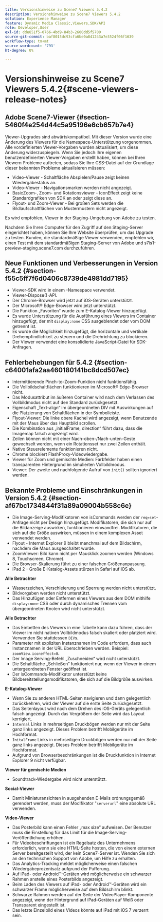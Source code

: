 ```yaml
---
title: Versionshinweise zu Scene7 Viewers 5.4.2
description: Versionshinweise zu Scene7 Viewers 5.4.2
solution: Experience Manager
feature: Dynamic Media Classic,Viewers,SDK/API
role: Developer,User
exl-id: dde851f5-0766-4bd9-84b3-2600dd5f5700
source-git-commit: baf8015dc93cfa6be0a841243a7e3524f06f1639
workflow-type: tm+mt
source-wordcount: '793'
ht-degree: 0%

---
```


# Versionshinweise zu Scene7 Viewers 5.4.2{#scene-viewers-release-notes}

## Adobe Scene7-Viewer {#section-5460f4e254d44c5a95196e6cb657b7e4}

Viewer-Upgrades sind abwärtskompatibel. Mit dieser Version wurde eine Änderung des Viewers für die Namespace-Unterstützung vorgenommen. Alle vordefinierten Viewer-Vorgaben wurden aktualisiert, um diese Änderung widerzuspiegeln. Wenn Sie jedoch Ihre eigenen benutzerdefinierten Viewer-Vorgaben erstellt haben, können bei Ihren Viewern Probleme auftreten, sodass Sie Ihre CSS-Datei auf der Grundlage dieser bekannten Probleme aktualisieren müssen:

* Video-Viewer - Schaltfläche Abspielen/Pause zeigt keinen Wiedergabestatus an.
* Video-Viewer - Navigationsmarken werden nicht angezeigt.
* BasicZoom-, Zoom- und Rotationsviewer - IconEffect zeigt keine Standardgrafiken von SDK an oder zeigt diese an.
* Flyout- und Zoom-Viewer - Bei großen Sets werden die Bildlaufschaltflächen von Mustermustern nicht angezeigt.

Es wird empfohlen, Viewer in der Staging-Umgebung von Adobe zu testen.

Nachdem Sie Ihren Computer für den Zugriff auf den Staging-Server eingerichtet haben, können Sie Ihre Website überprüfen, um das Upgrade zu testen. Kunden, die standardmäßige Viewer verwenden, empfehlen wir, einen Test mit dem standardmäßigen Staging-Server von Adobe und s7is1-preview-staging.scene7.com durchzuführen.

## Neue Funktionen und Verbesserungen in Version 5.4.2 {#section-f55c5ff7f6d0406c8739de4981dd7195}

* Viewer-SDK wird in einem -Namespace verwendet.
* Viewer-Dispose()-API.
* Der Chrome-Browser wird jetzt auf iOS-Geräten unterstützt.
* Der Microsoft® Edge-Browser wird jetzt unterstützt.
* Die Funktion „Favoriten“ wurde zum E-Katalog-Viewer hinzugefügt.
* Es wurde Unterstützung für die Ausführung eines Viewers im Container hinzugefügt, der mit `display:none` CSS ausgeblendet oder vom DOM getrennt ist.
* Es wurde die Möglichkeit hinzugefügt, die horizontale und vertikale Drehempfindlichkeit zu steuern und die Drehrichtung zu blockieren.
* Der Viewer verwendet eine konsolidierte JavaScript-Datei für SDK-Anfragen.

## Fehlerbehebungen für 5.4.2 {#section-c64001afa2aa460180141bc8dcd507ec}

* Intermittierende Pinch-to-Zoom-Funktion nicht funktionsfähig.
* Die Vollbildschaltflächen funktionieren im Microsoft® Edge-Browser nicht.
* Das Modusattribut im äußeren Container wird nach dem Verlassen des Vollbildmodus nicht auf den Standard zurückgesetzt.
* Eigenschaft „Text-align“ im übergeordneten DIV mit Auswirkungen auf die Platzierung von Schaltflächen in der Symbolleiste.
* Flyout-Viewer: Die linke obere Kachel wird angezeigt, wenn Benutzende mit der Maus über das Hauptbild scrollen.
* Die Kombination aus „initialFrame, direction“ führt dazu, dass die Imagemap falsch angezeigt wird.
* Zeilen können nicht mit einer Nach-oben-/Nach-unten-Geste gewechselt werden, wenn ein Rotationsset nur zwei Zeilen enthält.
* Native Steuerelemente funktionieren nicht.
* Chrome blockiert FlashProxy-Videowiedergabe.
* Viewer für Zoom und gemischte Medien: Farbfelder haben einen transparenten Hintergrund im simulierten Vollbildmodus.
* Viewer: Der zweite und nachfolgende Aufruf von `init()` sollten ignoriert werden.

## Bekannte Probleme und Einschränkungen in Version 5.4.2 {#section-af67bc1734844f31a89a09004b558c6e}

* Die Image-Serving-Modifikatoren von isCommands werden der `req=set`-Anfrage nicht per Design hinzugefügt. Modifikatoren, die sich nur auf die Bildanzeige auswirken, funktionieren einwandfrei. Modifikatoren, die sich auf die Größe auswirken, müssen in einem komplexen Asset verwendet werden.
* Flyout - Internet Explorer 9 bleibt manchmal auf dem Bildschirm, nachdem die Maus ausgeschaltet wurde.
* ZoomViewer: Bild kann nicht per Mausklick zoomen werden (Windows 8, Touchscreen, Chrome).
* Die Browser-Skalierung führt zu einer falschen Größenanpassung.
* iPad 2 - Große E-Katalog-Assets stürzen in Safari auf iOS ab.

**Alle Betrachter**

* Wasserzeichen, Verschleierung und Sperrung werden nicht unterstützt.
* Bildvorgaben werden nicht unterstützt.
* Das Hinzufügen oder Entfernen eines Viewers aus dem DOM mithilfe `display:none` CSS oder durch dynamisches Trennen vom übergeordneten Knoten wird nicht unterstützt.

**Alle Betrachter**

* Das Einbetten des Viewers in eine Tabelle kann dazu führen, dass der Viewer im nicht nativen Vollbildmodus falsch skaliert oder platziert wird. Verwenden Sie stattdessen `DIV`s.
* Parameter mit expliziten Instanznamen im Code erfordern, dass auch Instanznamen in der URL überschrieben werden. Beispiel: `zoomView.iconeffect=0`.
* Der Image Serving-Befehl „Zuschneiden“ wird nicht unterstützt.
* Die Schaltfläche „Schließen“ funktioniert nur, wenn der Viewer in einem untergeordneten Fenster geöffnet ist.
* Der IsCommands-Modifikator unterstützt keine Bildbereitstellungsmodifikatoren, die sich auf die Bildgröße auswirken.

**E-Katalog-Viewer**

* Wenn Sie zu anderen HTML-Seiten navigieren und dann gelegentlich zurückkehren, wird der Viewer auf die erste Seite zurückgesetzt.
* Das Seitenlayout wird nach dem Drehen des iOS-Geräts gelegentlich falsch angezeigt. Durch das Vergrößern der Seite wird das Layout korrigiert.
* `Internal` Links in mehrseitigen Druckbögen werden nur mit der Seite ganz links angezeigt. Dieses Problem betrifft Mobilgeräte im Hochformat.
* `InitalFrame` Links in mehrseitigen Druckbögen werden nur mit der Seite ganz links angezeigt. Dieses Problem betrifft Mobilgeräte im Hochformat.
* Aufgrund von Browserbeschränkungen ist die Druckfunktion in Internet Explorer 9 nicht verfügbar.

**Viewer für gemischte Medien**

* Soundtrack-Wiedergabe wird nicht unterstützt.

**Social-Viewer**

* Damit Miniaturansichten in ausgehenden E-Mails ordnungsgemäß gerendert werden, muss der Modifikator &quot;`serverurl`&quot; eine absolute URL verwenden.

**Video-Viewer**

* Das Posterbild kann einen Fehler „max size“ aufweisen. Der Benutzer muss die Einstellung für das Limit für die Image-Serving-Veröffentlichung erhöhen.
* Für Videobeschriftungen ist ein Regelsatz des Unternehmens erforderlich, wenn sie eine HTML-Seite hosten, die von einem externen Server bereitgestellt wird, der kein Scene7-Server ist. Wenden Sie sich an den technischen Support von Adobe, um Hilfe zu erhalten.
* Das Analytics-Tracking meldet möglicherweise einen falschen Wiedergabeprozentsatz aufgrund der Pufferung.
* Auf iPad- oder Android™-Geräten wird möglicherweise ein schwarzer Rahmen anstelle eines Posterbilds angezeigt.
* Beim Laden des Viewers auf iPad- oder Android™-Geräten wird ein schwarzer Frame möglicherweise auf dem Bildschirm blinkt.
* Schwarze Rahmen werden auf der Seite der VideoPlayer-Komponente angezeigt, wenn der Hintergrund auf iPad-Geräten auf Weiß oder Transparent eingestellt ist.
* Das letzte Einzelbild eines Videos könnte auf iPad mit iOS 7 verzerrt sein.
